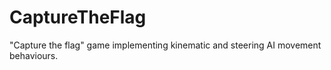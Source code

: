 # CaptureTheFlag

"Capture the flag" game implementing kinematic and steering AI  movement behaviours.
